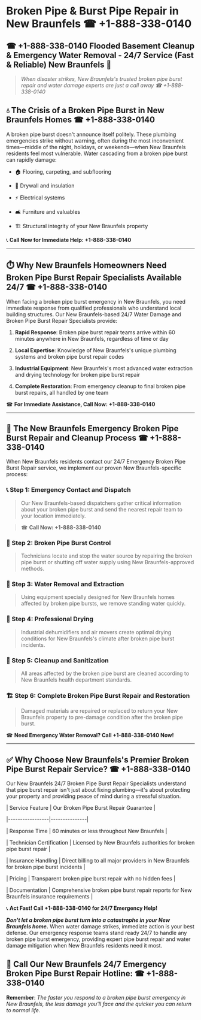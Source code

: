 # Broken Pipe & Burst Pipe Repair in New Braunfels ☎ +1-888-338-0140  
## ☎ +1-888-338-0140 Flooded Basement Cleanup & Emergency Water Removal - 24/7 Service (Fast & Reliable) New Braunfels 🚨  

> *When disaster strikes, New Braunfels's trusted broken pipe burst repair and water damage experts are just a call away ☎ +1-888-338-0140*  

## 💧 The Crisis of a Broken Pipe Burst in New Braunfels Homes ☎ +1-888-338-0140  

A broken pipe burst doesn't announce itself politely. These plumbing emergencies strike without warning, often during the most inconvenient times—middle of the night, holidays, or weekends—when New Braunfels residents feel most vulnerable. Water cascading from a broken pipe burst can rapidly damage:  

* 🏠 Flooring, carpeting, and subflooring  
* 🧱 Drywall and insulation  
* ⚡ Electrical systems  
* 🛋️ Furniture and valuables  
* 🏗️ Structural integrity of your New Braunfels property  

📞 **Call Now for Immediate Help: +1-888-338-0140**  

---  

## ⏱️ Why New Braunfels Homeowners Need Broken Pipe Burst Repair Specialists Available 24/7 ☎ +1-888-338-0140  

When facing a broken pipe burst emergency in New Braunfels, you need immediate response from qualified professionals who understand local building structures. Our New Braunfels-based 24/7 Water Damage and Broken Pipe Burst Repair Specialists provide:  

1. **Rapid Response**: Broken pipe burst repair teams arrive within 60 minutes anywhere in New Braunfels, regardless of time or day  
2. **Local Expertise**: Knowledge of New Braunfels's unique plumbing systems and broken pipe burst repair codes  
3. **Industrial Equipment**: New Braunfels's most advanced water extraction and drying technology for broken pipe burst repair  
4. **Complete Restoration**: From emergency cleanup to final broken pipe burst repairs, all handled by one team  

☎ **For Immediate Assistance, Call Now: +1-888-338-0140**  

---  

## 🔧 The New Braunfels Emergency Broken Pipe Burst Repair and Cleanup Process ☎ +1-888-338-0140  

When New Braunfels residents contact our 24/7 Emergency Broken Pipe Burst Repair service, we implement our proven New Braunfels-specific process:  

### 📞 Step 1: Emergency Contact and Dispatch  
> Our New Braunfels-based dispatchers gather critical information about your broken pipe burst and send the nearest repair team to your location immediately.  
> ☎ **Call Now: +1-888-338-0140**  

### 🚿 Step 2: Broken Pipe Burst Control  
> Technicians locate and stop the water source by repairing the broken pipe burst or shutting off water supply using New Braunfels-approved methods.  

### 🌊 Step 3: Water Removal and Extraction  
> Using equipment specially designed for New Braunfels homes affected by broken pipe bursts, we remove standing water quickly.  

### 💨 Step 4: Professional Drying  
> Industrial dehumidifiers and air movers create optimal drying conditions for New Braunfels's climate after broken pipe burst incidents.  

### 🧼 Step 5: Cleanup and Sanitization  
> All areas affected by the broken pipe burst are cleaned according to New Braunfels health department standards.  

### 🏗️ Step 6: Complete Broken Pipe Burst Repair and Restoration  
> Damaged materials are repaired or replaced to return your New Braunfels property to pre-damage condition after the broken pipe burst.  

☎ **Need Emergency Water Removal? Call +1-888-338-0140 Now!**  

---  

## ✅ Why Choose New Braunfels's Premier Broken Pipe Burst Repair Service? ☎ +1-888-338-0140  

Our New Braunfels 24/7 Broken Pipe Burst Repair Specialists understand that pipe burst repair isn't just about fixing plumbing—it's about protecting your property and providing peace of mind during a stressful situation.  

| Service Feature | Our Broken Pipe Burst Repair Guarantee |  
|-----------------|---------------|  
| Response Time | 60 minutes or less throughout New Braunfels |  
| Technician Certification | Licensed by New Braunfels authorities for broken pipe burst repair |  
| Insurance Handling | Direct billing to all major providers in New Braunfels for broken pipe burst incidents |  
| Pricing | Transparent broken pipe burst repair with no hidden fees |  
| Documentation | Comprehensive broken pipe burst repair reports for New Braunfels insurance requirements |  

📞 **Act Fast! Call +1-888-338-0140 for 24/7 Emergency Help!**  

***Don't let a broken pipe burst turn into a catastrophe in your New Braunfels home.*** When water damage strikes, immediate action is your best defense. Our emergency response teams stand ready 24/7 to handle any broken pipe burst emergency, providing expert pipe burst repair and water damage mitigation when New Braunfels residents need it most.  

## 📱 Call Our New Braunfels 24/7 Emergency Broken Pipe Burst Repair Hotline: ☎ +1-888-338-0140  

**Remember**: *The faster you respond to a broken pipe burst emergency in New Braunfels, the less damage you'll face and the quicker you can return to normal life.*